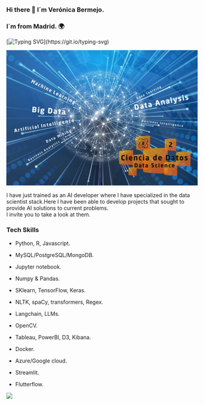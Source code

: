 ### Hi there 👋 I´m Verónica Bermejo.
### I´m from Madrid. :earth_africa:
 


 
[![Typing SVG](https://readme-typing-svg.demolab.com?font=Fira+Code&pause=1000&random=false&width=909&lines=I+am+a+chemist+passionate+about+data.;My+goal+is+to+contribute+to+the+development+of+technological+innovation...;bringing+science+and+data+together+and+doing+my+bit.)](https://git.io/typing-svg)




 ![Texto alternativo]( https://github.com/verobermejo/verobermejo/blob/main/Data-Science-2.jpg)  


I have just trained as an AI developer where I have specialized in the data scientist stack.Here I have been able to develop projects that sought to provide AI solutions to current problems.  
I invite you to take a look at them.  




### Tech Skills 

- Python, R, Javascript.  

- MySQL/PostgreSQL/MongoDB.  

- Jupyter notebook.  

- Numpy & Pandas.  

- SKlearn, TensorFlow, Keras.  

- NLTK, spaCy, transformers, Regex.  

- Langchain, LLMs.  

- OpenCV.  

- Tableau, PowerBI, D3, Kibana.  

- Docker.  

- Azure/Google cloud.  

- Streamlit.  

- Flutterflow.

      

<a href="https://www.linkedin.com/in/verónica-bermejo-gómez/" target="_blank" alt="LinkedIn">
    <img src="https://img.shields.io/badge/-LinkedIn-0077B5?style=for-the-badge&logo=linkedin&logoColor=white" />
  </a>
</p>
<br />
<br />

<div style="max-width: 700px; margin: 0 auto; text-align: justify;">

